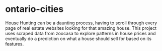 # ontario-cities
House Hunting can be a daunting process, having to scroll through every page of real estate websites looking for that amazing house. 
This project uses scraped data from zoocasa to explore patterns in house prices and eventually do a prediction on what a house should sell for based on its features. 
